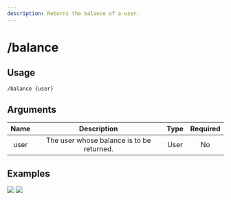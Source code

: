 ```yaml
---
description: Returns the balance of a user.
---
```


# /balance

## Usage

```
/balance {user}
```

## Arguments

| Name | Description                               | Type | Required |
| :--: | :---------------------------------------: | :--: | :------: |
| user | The user whose balance is to be returned. | User | No       |

## Examples

![](https://github.com/xNickyDev/Forkman/assets/111157596/936be71a-55df-4603-b7d5-ca2225d9c8e0)
![](https://github.com/xNickyDev/Forkman/assets/111157596/d99466e6-f02b-49eb-b208-50a069b73b7e)